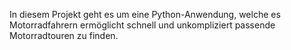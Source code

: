 In diesem Projekt geht es um eine Python-Anwendung, welche es Motorradfahrern ermöglicht schnell und unkompliziert passende Motorradtouren zu finden.
